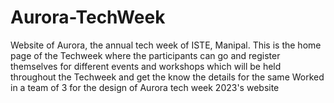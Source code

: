 # Aurora-TechWeek
Website of Aurora, the annual tech week of ISTE, Manipal.
This is the home page of the Techweek where the participants can go and register themselves for different events and workshops which will be held throughout the Techweek
and get the know the details for the same 
Worked in a team of 3 for the design of Aurora tech week 2023's website

